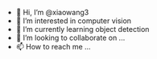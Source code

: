 - 👋 Hi, I’m @xiaowang3
- 👀 I’m interested in computer vision
- 🌱 I’m currently learning object detection
- 💞️ I’m looking to collaborate on ...
- 📫 How to reach me ...

<!---
xiaowang3/xiaowang3 is a ✨ special ✨ repository because its `README.md` (this file) appears on your GitHub profile.
You can click the Preview link to take a look at your changes.
--->
